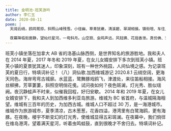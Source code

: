 ```yaml
---
title: 金明池·班芙游吟
author: 李仁玉
date: 2020-08-11
poem: |
  天阔云绡，鸥鸣鹭掠，斜照山峰残雪。小径幽、草青犹嫩，清溪碧、翠湖相接。镇街喧、车往人来，秋千荡、雏童笑声难歇。小镇是班芙，洛基山麓，夏日清凉世界。

  夜幕降临街面静，望灿烂星河，一弯斜月。山空寂、虫鸣声远，风轻拂、花摇香泄。真仿佛、梦里蓬莱，虚步入清真，瑶池宫阙。叹世外桃园，红尘不染，惜我只为他客！
---
```


班芙小镇坐落在加拿大 AB 省的洛基山脉西侧，是世界知名的旅游胜地。我和夫人在 2014 年夏，2017 年冬和 2019 年夏，在女儿女婿安排下多次到班芙小镇。班芙小镇的夏景犹其迷人，印象深刻，班有一种世外桃园，人间仙境之感。为记录班芙的夏日行，特填词补记！（八）洞仙歌.加西维城游记 2020.8.1 云绡空阔，更海天同色。海岸弯弯古城廓。水蓝蓝，鹭舞豚戏鸥飞，津渡处，来往笛船相接。海风丝柳拂，芳草萋萋，斜照空明俏花曵。试问夜如何？夜色斑澜，灯光秀、胜似瑶阙。夜沉静蛙声不时来，似催我回程，好归安歇。 2014 年和 2019 年夏，在女儿女婿安排下，我和夫人到加西维多利亚岛旅游。维城为 BC 省首府，与温城隔海相望。维城有三百年的历史，为加西古城。维城人口不超过 30 万，是一海港城市。维城作为旅游城市，夏季清凉，古木葱葱，花香四溢，港湾里有白鹭海鸥，更有海豚。在夜晚，楼宇不断变幻的灯光秀，使维城显得五彩斑澜。在夜幕中，我们倘徉在维岛港湾，望着满天星河，听着虫鸣蛙鼓，直到很晚才不舍归去。特填词补记。
